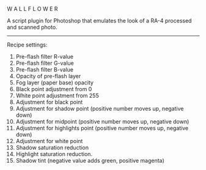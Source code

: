 W A L L F L O W E R

A script plugin for Photoshop that emulates the look of a RA-4 processed and scanned photo.

---

Recipe settings:

1. Pre-flash filter R-value
2. Pre-flash filter G-value
3. Pre-flash filter B-value
4. Opacity of pre-flash layer
5. Fog layer (paper base) opacity
6. Black point adjustment from 0
7. White point adjustment from 255
8. Adjustment for black point
9. Adjustment for shadow point (positive number moves up, negative down)
10. Adjustment for midpoint (positive number moves up, negative down)
11. Adjustment for highlights point (positive number moves up, negative down)
12. Adjustment for white point
13. Shadow saturation reduction
14. Highlight saturation reduction.
15. Shadow tint (negative value adds green, positive magenta)